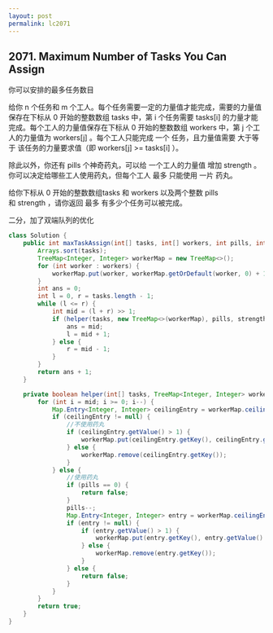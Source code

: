 ```yaml
---
layout: post
permalink: lc2071 
---
```


## 2071. Maximum Number of Tasks You Can Assign

你可以安排的最多任务数目

给你 n 个任务和 m 个工人。每个任务需要一定的力量值才能完成，需要的力量值保存在下标从 0 开始的整数数组 tasks 中，第 i 个任务需要 tasks[i] 的力量才能完成。每个工人的力量值保存在下标从 0 开始的整数数组 workers 中，第 j 个工人的力量值为 workers[j] 。每个工人只能完成 一个 任务，且力量值需要 大于等于 该任务的力量要求值（即 workers[j] >= tasks[i] ）。

除此以外，你还有 pills 个神奇药丸，可以给 一个工人的力量值 增加 strength 。你可以决定给哪些工人使用药丸，但每个工人 最多 只能使用 一片 药丸。

给你下标从 0 开始的整数数组tasks 和 workers 以及两个整数 pills 和 strength ，请你返回 最多 有多少个任务可以被完成。

二分，加了双端队列的优化

```java
class Solution {
    public int maxTaskAssign(int[] tasks, int[] workers, int pills, int strength) {
        Arrays.sort(tasks);
        TreeMap<Integer, Integer> workerMap = new TreeMap<>();
        for (int worker : workers) {
            workerMap.put(worker, workerMap.getOrDefault(worker, 0) + 1);
        }
        int ans = 0;
        int l = 0, r = tasks.length - 1;
        while (l <= r) {
            int mid = (l + r) >> 1;
            if (helper(tasks, new TreeMap<>(workerMap), pills, strength, mid)) {
                ans = mid;
                l = mid + 1;
            } else {
                r = mid - 1;
            }
        }
        return ans + 1;
    }

    private boolean helper(int[] tasks, TreeMap<Integer, Integer> workerMap, int pills, int strength, int mid) {
        for (int i = mid; i >= 0; i--) {
            Map.Entry<Integer, Integer> ceilingEntry = workerMap.ceilingEntry(tasks[i]);
            if (ceilingEntry != null) {
                //不使用药丸
                if (ceilingEntry.getValue() > 1) {
                    workerMap.put(ceilingEntry.getKey(), ceilingEntry.getValue() - 1);
                } else {
                    workerMap.remove(ceilingEntry.getKey());
                }
            } else {
                //使用药丸
                if (pills == 0) {
                    return false;
                }
                pills--;
                Map.Entry<Integer, Integer> entry = workerMap.ceilingEntry(tasks[i] - strength);
                if (entry != null) {
                    if (entry.getValue() > 1) {
                        workerMap.put(entry.getKey(), entry.getValue() - 1);
                    } else {
                        workerMap.remove(entry.getKey());
                    }
                } else {
                    return false;
                }
            }
        }
        return true;
    }
}
```